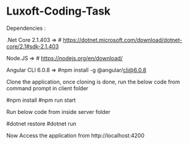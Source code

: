 # Luxoft-Coding-Task

Dependencies :

.Net Core 2.1.403 => # https://dotnet.microsoft.com/download/dotnet-core/2.1#sdk-2.1.403

Node.JS  =>  # https://nodejs.org/en/download/

Angular CLI 6.0.8 => #npm install -g @angular/cli@6.0.8


Clone the application,
once cloning is done, run the below code from command prompt in client folder

#npm install
#npm run start

Run below code from inside server folder

#dotnet restore
#dotnet run


Now Access the application from http://localhost:4200

